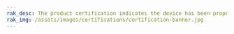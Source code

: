 ```yaml
---
rak_desc: The product certification indicates the device has been properly assessed where it meets the qualification criteria and also has passed the performance and quality tests. Hence, the following tables display the various certifications of the RAK products to guarantee these devices are safe, reliable, and high-quality.
rak_img: /assets/images/certifications/certification-banner.jpg
---
```


<rk-show-certification :product="'wisnode'"  :headers="[
  'EUROPE',
  'USA',
  'CANADA',
  'LoRa Alliance',
  'UK']"/>

<rk-certification-newsletter/>